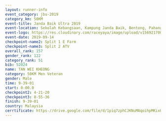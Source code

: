 ```yaml
---
layout: runner-info 
event_category: jbu-2019 
category_km: 50KM 
event-title: Janda Baik Ultra 2019
event-location: Sekolah Kebangsaan, Kampung Janda Baik, Bentong, Pahang, Malaysia 
event-logo: https://res.cloudinary.com/raceyaya/image/upload/v1569217009/logo/janda-baik_vch1pc.jpg 
event-date: 2019-09-14 
checkpoint-name2: Split 1 E Farm 
checkpoint-name3: Split 2 ATV 
overall_rank: 157
gender_rank: 122
category_rank: 51
bib: 52024
name: TAN WEI KHEONG
category: 50KM Men Veteran
gender: Male
time: 9-39-01
start: 0-00.0
checkpoint2: 4-21-20
checkpoint3: 8-55-36
finish: 9-39-01
country: Malaysia
cerrtificate: https-//drive.google.com/file/d/1piq7zphCJKNuMAqoihpMKixUZbq3UryR/view?usp=sharing
---
```

